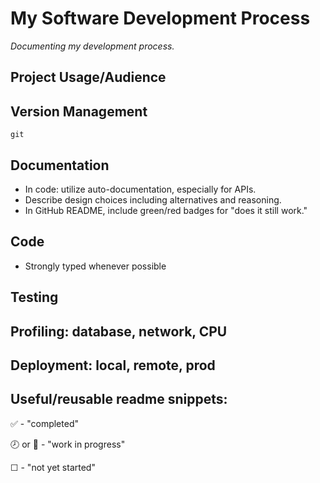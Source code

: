 # My Software Development Process

_Documenting my development process._

## Project Usage/Audience

## Version Management
`git`

## Documentation
* In code: utilize auto-documentation, especially for APIs.
* Describe design choices including alternatives and reasoning.
* In GitHub README, include green/red badges for "does it still work."

## Code
* Strongly typed whenever possible

## Testing


## Profiling: database, network, CPU


## Deployment: local, remote, prod

## Useful/reusable readme snippets:
:white_check_mark: - "completed"

:clock8: or :pencil: - "work in progress"

&#9744; - "not yet started"
